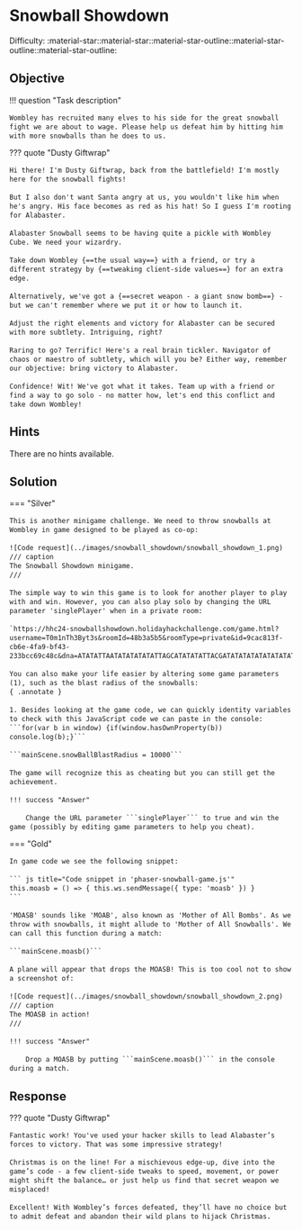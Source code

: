 # Snowball Showdown

Difficulty: :material-star::material-star::material-star-outline::material-star-outline::material-star-outline:

## Objective

!!! question "Task description"

    Wombley has recruited many elves to his side for the great snowball fight we are about to wage. Please help us defeat him by hitting him with more snowballs than he does to us.

??? quote "Dusty Giftwrap"

    Hi there! I'm Dusty Giftwrap, back from the battlefield! I'm mostly here for the snowball fights!

    But I also don't want Santa angry at us, you wouldn't like him when he's angry. His face becomes as red as his hat! So I guess I'm rooting for Alabaster.

    Alabaster Snowball seems to be having quite a pickle with Wombley Cube. We need your wizardry.

    Take down Wombley {==the usual way==} with a friend, or try a different strategy by {==tweaking client-side values==} for an extra edge.

    Alternatively, we've got a {==secret weapon - a giant snow bomb==} - but we can't remember where we put it or how to launch it.

    Adjust the right elements and victory for Alabaster can be secured with more subtlety. Intriguing, right?

    Raring to go? Terrific! Here's a real brain tickler. Navigator of chaos or maestro of subtlety, which will you be? Either way, remember our objective: bring victory to Alabaster.

    Confidence! Wit! We've got what it takes. Team up with a friend or find a way to go solo - no matter how, let's end this conflict and take down Wombley!

## Hints

There are no hints available.

## Solution

=== "Silver"

    This is another minigame challenge. We need to throw snowballs at Wombley in game designed to be played as co-op:

    ![Code request](../images/snowball_showdown/snowball_showdown_1.png)
    /// caption
    The Snowball Showdown minigame.
    ///

    The simple way to win this game is to look for another player to play with and win. However, you can also play solo by changing the URL parameter 'singlePlayer' when in a private room:

    `https://hhc24-snowballshowdown.holidayhackchallenge.com/game.html?username=T0m1nTh3Byt3s&roomId=48b3a5b5&roomType=private&id=9cac813f-cb6e-4fa9-bf43-233bcc69c48c&dna=ATATATTAATATATATATATTAGCATATATATTACGATATATATATATATATATTAATATATATATATATCGATATTACGATATATATATATGCCGATATATATATATTATAATATCGGC&singlePlayer=true`

    You can also make your life easier by altering some game parameters (1), such as the blast radius of the snowballs:
    { .annotate }

    1. Besides looking at the game code, we can quickly identity variables to check with this JavaScript code we can paste in the console:
    ```for(var b in window) {if(window.hasOwnProperty(b)) console.log(b);}```

    ```mainScene.snowBallBlastRadius = 10000```

    The game will recognize this as cheating but you can still get the achievement.

    !!! success "Answer"

        Change the URL parameter ```singlePlayer``` to true and win the game (possibly by editing game parameters to help you cheat).

=== "Gold"

    In game code we see the following snippet:

    ``` js title="Code snippet in 'phaser-snowball-game.js'"
    this.moasb = () => { this.ws.sendMessage({ type: 'moasb' }) }
    ```

    'MOASB' sounds like 'MOAB', also known as 'Mother of All Bombs'. As we throw with snowballs, it might allude to 'Mother of All Snowballs'. We can call this function during a match:

    ```mainScene.moasb()```

    A plane will appear that drops the MOASB! This is too cool not to show a screenshot of:

    ![Code request](../images/snowball_showdown/snowball_showdown_2.png)
    /// caption
    The MOASB in action!
    ///

    !!! success "Answer"

        Drop a MOASB by putting ```mainScene.moasb()``` in the console during a match.

## Response

??? quote "Dusty Giftwrap"

    Fantastic work! You've used your hacker skills to lead Alabaster’s forces to victory. That was some impressive strategy!

    Christmas is on the line! For a mischievous edge-up, dive into the game’s code - a few client-side tweaks to speed, movement, or power might shift the balance… or just help us find that secret weapon we misplaced!

    Excellent! With Wombley’s forces defeated, they’ll have no choice but to admit defeat and abandon their wild plans to hijack Christmas.
